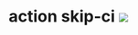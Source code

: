# action skip-ci [![](https://github.com/meetup/action-skip-ci/workflows/Main/badge.svg)](https://github.com/meetup/action-skip-ci/actions)